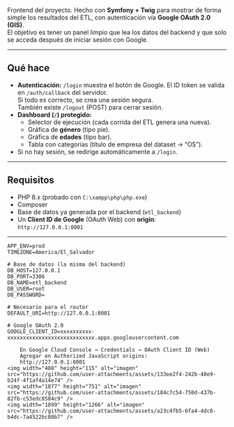 
Frontend del proyecto. Hecho con **Symfony + Twig** para mostrar de forma simple los resultados del ETL, con autenticación vía **Google OAuth 2.0 (GIS)**.  
El objetivo es tener un panel limpio que lea los datos del backend y que solo se acceda después de iniciar sesión con Google.

---

## Qué hace

- **Autenticación:** `/login` muestra el botón de Google. El ID token se valida en `/auth/callback` del servidor.  
  Si todo es correcto, se crea una sesión segura.  
  También existe `/logout` (POST) para cerrar sesión.
- **Dashboard (`/`) protegido:**
  - Selector de ejecución (cada corrida del ETL genera una nueva).
  - Gráfica de **género** (tipo pie).
  - Gráfica de **edades** (tipo bar).
  - Tabla con categorías (título de empresa del dataset → “OS”).
- Si no hay sesión, se redirige automáticamente a `/login`.

---

## Requisitos

- PHP 8.x (probado con `C:\xampp\php\php.exe`)
- Composer
- Base de datos ya generada por el backend (`etl_backend`)
- Un **Client ID de Google** (OAuth Web) con **origin**:  
  `http://127.0.0.1:8001`

---

```env
APP_ENV=prod
TIMEZONE=America/El_Salvador

# Base de datos (la misma del backend)
DB_HOST=127.0.0.1
DB_PORT=3306
DB_NAME=etl_backend
DB_USER=root
DB_PASSWORD=

# Necesario para el router
DEFAULT_URI=http://127.0.0.1:8001

# Google OAuth 2.0
GOOGLE_CLIENT_ID=xxxxxxxxxx-xxxxxxxxxxxxxxxxxxxxxxxxxxxx.apps.googleusercontent.com

    En Google Cloud Console → Credentials → OAuth Client ID (Web)
    Agregar en Authorized JavaScript origins:
    http://127.0.0.1:8001
<img width="488" height="115" alt="imagen" src="https://github.com/user-attachments/assets/133ee2f4-242b-40e9-b24f-4f1af4a14e74" />
<img width="1877" height="751" alt="imagen" src="https://github.com/user-attachments/assets/184c7c54-750d-437b-82fb-c53edc8584c9" />
<img width="1899" height="1266" alt="imagen" src="https://github.com/user-attachments/assets/a23c4fb5-6fa4-4dc8-b4dc-7a4522bc80b7" />


